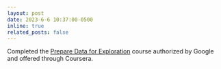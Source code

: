 ```yaml
---
layout: post
date: 2023-6-6 10:37:00-0500
inline: true
related_posts: false
---
```


Completed the [Prepare Data for Exploration](https://coursera.org/share/da7bb4ab3682aa5aa8b82c7f59d512ed) course authorized by Google and offered through Coursera.

